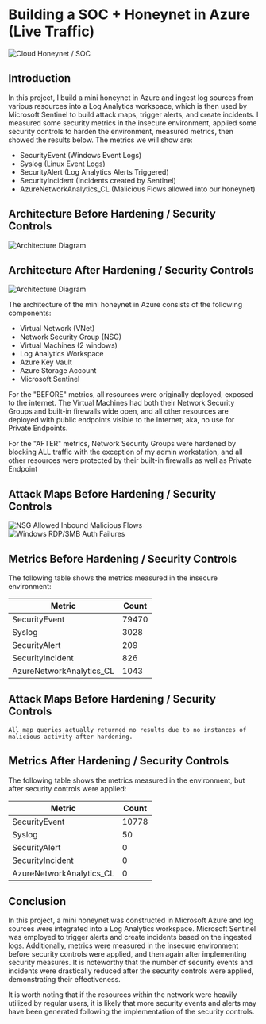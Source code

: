 # Building a SOC + Honeynet in Azure (Live Traffic)
![Cloud Honeynet / SOC](https://i.imgur.com/ydK67ml.jpg)

## Introduction

In this project, I build a mini honeynet in Azure and ingest log sources from various resources into a Log Analytics workspace, which is then used by Microsoft Sentinel to build attack maps, trigger alerts, and create incidents. I measured some security metrics in the insecure environment, applied some security controls to harden the environment, measured metrics, then showed the results below. The metrics we will show are:

- SecurityEvent (Windows Event Logs)
- Syslog (Linux Event Logs)
- SecurityAlert (Log Analytics Alerts Triggered)
- SecurityIncident (Incidents created by Sentinel)
- AzureNetworkAnalytics_CL (Malicious Flows allowed into our honeynet)

## Architecture Before Hardening / Security Controls
![Architecture Diagram](https://i.imgur.com/aBDwnKb.jpg)

## Architecture After Hardening / Security Controls
![Architecture Diagram](https://i.imgur.com/YQNa9Pp.jpg)

The architecture of the mini honeynet in Azure consists of the following components:

- Virtual Network (VNet)
- Network Security Group (NSG)
- Virtual Machines (2 windows)
- Log Analytics Workspace
- Azure Key Vault
- Azure Storage Account
- Microsoft Sentinel

For the "BEFORE" metrics, all resources were originally deployed, exposed to the internet. The Virtual Machines had both their Network Security Groups and built-in firewalls wide open, and all other resources are deployed with public endpoints visible to the Internet; aka, no use for Private Endpoints.

For the "AFTER" metrics, Network Security Groups were hardened by blocking ALL traffic with the exception of my admin workstation, and all other resources were protected by their built-in firewalls as well as Private Endpoint

## Attack Maps Before Hardening / Security Controls
![NSG Allowed Inbound Malicious Flows](https://i.imgur.com/u77u4GE.png)<br>
![Windows RDP/SMB Auth Failures](https://i.imgur.com/b0HdV6a.png)<br>

## Metrics Before Hardening / Security Controls

The following table shows the metrics measured in the insecure environment:

| Metric                   | Count
| ------------------------ | -----
| SecurityEvent            | 79470
| Syslog                   | 3028
| SecurityAlert            | 209
| SecurityIncident         | 826
| AzureNetworkAnalytics_CL | 1043

## Attack Maps Before Hardening / Security Controls

```All map queries actually returned no results due to no instances of malicious activity after hardening.```

## Metrics After Hardening / Security Controls

The following table shows the metrics measured in the environment, but after security controls were applied:


| Metric                   | Count
| ------------------------ | -----
| SecurityEvent            | 10778
| Syslog                   | 50
| SecurityAlert            | 0
| SecurityIncident         | 0
| AzureNetworkAnalytics_CL | 0

## Conclusion

In this project, a mini honeynet was constructed in Microsoft Azure and log sources were integrated into a Log Analytics workspace. Microsoft Sentinel was employed to trigger alerts and create incidents based on the ingested logs. Additionally, metrics were measured in the insecure environment before security controls were applied, and then again after implementing security measures. It is noteworthy that the number of security events and incidents were drastically reduced after the security controls were applied, demonstrating their effectiveness.

It is worth noting that if the resources within the network were heavily utilized by regular users, it is likely that more security events and alerts may have been generated following the implementation of the security controls.
